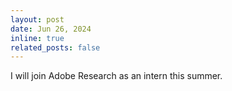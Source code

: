 ```yaml
---
layout: post
date: Jun 26, 2024
inline: true
related_posts: false
---
```


I will join Adobe Research as an intern this summer. 